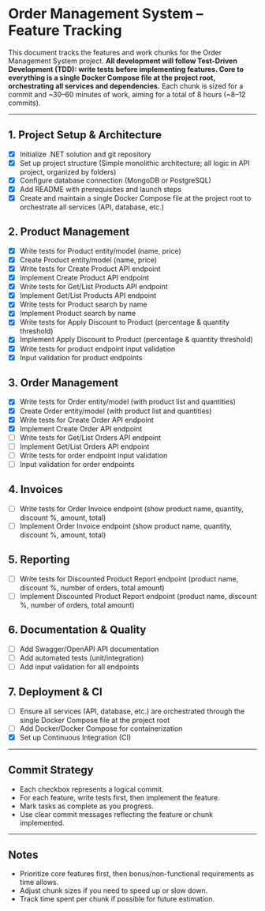 # Order Management System – Feature Tracking

This document tracks the features and work chunks for the Order Management System project. **All development will follow Test-Driven Development (TDD): write tests before implementing features. Core to everything is a single Docker Compose file at the project root, orchestrating all services and dependencies.** Each chunk is sized for a commit and ~30–60 minutes of work, aiming for a total of 8 hours (~8–12 commits).

---

## 1. Project Setup & Architecture
- [x] Initialize .NET solution and git repository
- [x] Set up project structure (Simple monolithic architecture; all logic in API project, organized by folders)
- [x] Configure database connection (MongoDB or PostgreSQL)
- [x] Add README with prerequisites and launch steps
- [x] Create and maintain a single Docker Compose file at the project root to orchestrate all services (API, database, etc.)

## 2. Product Management
- [x] Write tests for Product entity/model (name, price)
- [x] Create Product entity/model (name, price)
- [x] Write tests for Create Product API endpoint
- [x] Implement Create Product API endpoint
- [x] Write tests for Get/List Products API endpoint
- [x] Implement Get/List Products API endpoint
- [x] Write tests for Product search by name
- [x] Implement Product search by name
- [x] Write tests for Apply Discount to Product (percentage & quantity threshold)
- [x] Implement Apply Discount to Product (percentage & quantity threshold)
- [x] Write tests for product endpoint input validation
- [x] Input validation for product endpoints

## 3. Order Management
- [x] Write tests for Order entity/model (with product list and quantities)
- [x] Create Order entity/model (with product list and quantities)
- [x] Write tests for Create Order API endpoint
- [x] Implement Create Order API endpoint
- [ ] Write tests for Get/List Orders API endpoint
- [ ] Implement Get/List Orders API endpoint
- [ ] Write tests for order endpoint input validation
- [ ] Input validation for order endpoints

## 4. Invoices
- [ ] Write tests for Order Invoice endpoint (show product name, quantity, discount %, amount, total)
- [ ] Implement Order Invoice endpoint (show product name, quantity, discount %, amount, total)

## 5. Reporting
- [ ] Write tests for Discounted Product Report endpoint (product name, discount %, number of orders, total amount)
- [ ] Implement Discounted Product Report endpoint (product name, discount %, number of orders, total amount)

## 6. Documentation & Quality
- [ ] Add Swagger/OpenAPI API documentation
- [ ] Add automated tests (unit/integration)
- [ ] Add input validation for all endpoints

## 7. Deployment & CI
- [ ] Ensure all services (API, database, etc.) are orchestrated through the single Docker Compose file at the project root
- [ ] Add Docker/Docker Compose for containerization
- [x] Set up Continuous Integration (CI)

---

## Commit Strategy
- Each checkbox represents a logical commit.
- For each feature, write tests first, then implement the feature.
- Mark tasks as complete as you progress.
- Use clear commit messages reflecting the feature or chunk implemented.

---

## Notes
- Prioritize core features first, then bonus/non-functional requirements as time allows.
- Adjust chunk sizes if you need to speed up or slow down.
- Track time spent per chunk if possible for future estimation.
